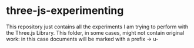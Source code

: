 # three-js-experimenting
This repository just contains all the experiments I am trying to perform with the Three.js Library. This folder, in some cases, might not contain original work: in this case documents will be marked with a prefix -> u-
